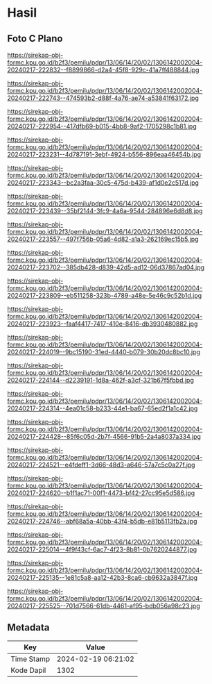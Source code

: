# Hasil

## Foto C Plano

https://sirekap-obj-formc.kpu.go.id/b2f3/pemilu/pdpr/13/06/14/20/02/1306142002004-20240217-222832--f8899866-d2a4-45f8-929c-41a7ff488844.jpg

https://sirekap-obj-formc.kpu.go.id/b2f3/pemilu/pdpr/13/06/14/20/02/1306142002004-20240217-222743--474593b2-d88f-4a76-ae74-a53841f63172.jpg

https://sirekap-obj-formc.kpu.go.id/b2f3/pemilu/pdpr/13/06/14/20/02/1306142002004-20240217-222954--417dfb69-b015-4bb8-9af2-1705298c1b81.jpg

https://sirekap-obj-formc.kpu.go.id/b2f3/pemilu/pdpr/13/06/14/20/02/1306142002004-20240217-223231--4d787191-3ebf-4924-b556-896eaa46454b.jpg

https://sirekap-obj-formc.kpu.go.id/b2f3/pemilu/pdpr/13/06/14/20/02/1306142002004-20240217-223343--bc2a3faa-30c5-475d-b439-af1d0e2c517d.jpg

https://sirekap-obj-formc.kpu.go.id/b2f3/pemilu/pdpr/13/06/14/20/02/1306142002004-20240217-223439--35bf2144-3fc9-4a6a-9544-284896e6d8d8.jpg

https://sirekap-obj-formc.kpu.go.id/b2f3/pemilu/pdpr/13/06/14/20/02/1306142002004-20240217-223557--497f756b-05a6-4d82-a1a3-262169ec15b5.jpg

https://sirekap-obj-formc.kpu.go.id/b2f3/pemilu/pdpr/13/06/14/20/02/1306142002004-20240217-223702--385db428-d839-42d5-ad12-06d37867ad04.jpg

https://sirekap-obj-formc.kpu.go.id/b2f3/pemilu/pdpr/13/06/14/20/02/1306142002004-20240217-223809--eb511258-323b-4789-a48e-5e46c9c52b1d.jpg

https://sirekap-obj-formc.kpu.go.id/b2f3/pemilu/pdpr/13/06/14/20/02/1306142002004-20240217-223923--faaf4417-7417-410e-8416-db3930480882.jpg

https://sirekap-obj-formc.kpu.go.id/b2f3/pemilu/pdpr/13/06/14/20/02/1306142002004-20240217-224019--9bc15190-31ed-4440-b079-30b20dc8bc10.jpg

https://sirekap-obj-formc.kpu.go.id/b2f3/pemilu/pdpr/13/06/14/20/02/1306142002004-20240217-224144--d2239191-1d8a-462f-a3cf-321b67f5fbbd.jpg

https://sirekap-obj-formc.kpu.go.id/b2f3/pemilu/pdpr/13/06/14/20/02/1306142002004-20240217-224314--4ea01c58-b233-44e1-ba67-65ed2f1a1c42.jpg

https://sirekap-obj-formc.kpu.go.id/b2f3/pemilu/pdpr/13/06/14/20/02/1306142002004-20240217-224428--85f6c05d-2b7f-4566-91b5-2a4a8037a334.jpg

https://sirekap-obj-formc.kpu.go.id/b2f3/pemilu/pdpr/13/06/14/20/02/1306142002004-20240217-224521--e4fdeff1-3d66-48d3-a646-57a7c5c0a27f.jpg

https://sirekap-obj-formc.kpu.go.id/b2f3/pemilu/pdpr/13/06/14/20/02/1306142002004-20240217-224620--b1f1ac71-00f1-4473-bf42-27cc95e5d586.jpg

https://sirekap-obj-formc.kpu.go.id/b2f3/pemilu/pdpr/13/06/14/20/02/1306142002004-20240217-224746--abf68a5a-40bb-43f4-b5db-e81b5113fb2a.jpg

https://sirekap-obj-formc.kpu.go.id/b2f3/pemilu/pdpr/13/06/14/20/02/1306142002004-20240217-225014--4f9f43cf-6ac7-4f23-8b81-0b7620244877.jpg

https://sirekap-obj-formc.kpu.go.id/b2f3/pemilu/pdpr/13/06/14/20/02/1306142002004-20240217-225135--1e81c5a8-aa12-42b3-8ca6-cb9632a3847f.jpg

https://sirekap-obj-formc.kpu.go.id/b2f3/pemilu/pdpr/13/06/14/20/02/1306142002004-20240217-225525--701d7566-61db-4461-af95-bdb056a98c23.jpg


## Metadata

| Key        | Value               |
| ---------- | ------------------- |
| Time Stamp | 2024-02-19 06:21:02 |
| Kode Dapil | 1302                |



